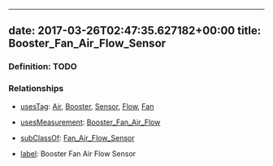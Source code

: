 
---
date: 2017-03-26T02:47:35.627182+00:00
title: Booster_Fan_Air_Flow_Sensor
---
### Definition: TODO

### Relationships

* [usesTag](https://brickschema.org/schema/1.0/BrickFrame#usesTag): [Air](https://brickschema.org/schema/1.0/BrickTag#Air), [Booster](https://brickschema.org/schema/1.0/BrickTag#Booster), [Sensor](https://brickschema.org/schema/1.0/BrickTag#Sensor), [Flow](https://brickschema.org/schema/1.0/BrickTag#Flow), [Fan](https://brickschema.org/schema/1.0/BrickTag#Fan)

* [usesMeasurement](https://brickschema.org/schema/1.0/BrickFrame#usesMeasurement): [Booster_Fan_Air_Flow](https://brickschema.org/schema/1.0/Brick#Booster_Fan_Air_Flow)

* [subClassOf](http://www.w3.org/2000/01/rdf-schema#subClassOf): [Fan_Air_Flow_Sensor](https://brickschema.org/schema/1.0/Brick#Fan_Air_Flow_Sensor)

* [label](http://www.w3.org/2000/01/rdf-schema#label): Booster Fan Air Flow Sensor
